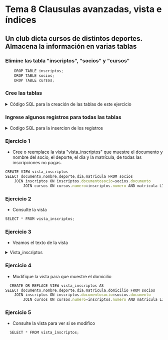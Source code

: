 # Tema 8 Clausulas avanzadas, vista e índices

## Un club dicta cursos de distintos deportes. Almacena la información en varias tablas

### Elimine las tabla "inscriptos", "socios" y "cursos"

```js
    DROP TABLE inscriptos;
    DROP TABLE socios;
    DROP TABLE cursos;
```

### Cree las tablas

<details>
  <summary>Código SQL para la creación de las tablas de este ejercicio</summary>

  ```js
   RCREATE TABLE socios(
    documento CHAR(8) NOT NULL,
    nombre VARCHAR2(40),
    domicilio VARCHAR2(30),
    CONSTRAINT PK_socios_documento
     PRIMARY KEY (documento)
   );

   RCREATE TABLE cursos(
    numero NUMBER(2),
    deporte VARCHAR2(20),
    dia VARCHAR2(15),
    CONSTRAINT CK_inscriptos_dia check (dia in('lunes','martes','miercoles',  'jueves','viernes','sabado')),
    profesor VARCHAR2(20),
    CONSTRAINT PK_cursos_numero
     PRIMARY KEY (numero)
   );

   RCREATE TABLE inscriptos(
    documentosocio CHAR(8) NOT NULL,
    numero NUMBER(2) NOT NULL,
    matricula CHAR(1),
    CONSTRAINT PK_inscriptos_documento_numero
     PRIMARY KEY (documentosocio,numero),
    CONSTRAINT FK_inscriptos_documento
     FOREIGN KEY (documentosocio)
     REFERENCES socios(documento),
    CONSTRAINT FK_inscriptos_numero
     FOREIGN KEY (numero)
     REFERENCES cursos(numero)
    );
  ```
</details>

### Ingrese algunos registros para todas las tablas

<details>
  <summary>Codigo SQL para la insercion de los registros</summary>
  
```js
 INSERT INTO socios VALUES('30000000','Fabian Fuentes','Caseros 987');
 INSERT INTO socios VALUES('31111111','Gaston Garcia','Guemes 65');
 INSERT INTO socios VALUES('32222222','Hector Huerta','Sucre 534');
 INSERT INTO socios VALUES('33333333','Ines Irala','Bulnes 345');

 INSERT INTO cursos VALUES(1,'tenis','lunes','Ana Acosta');
 INSERT INTO cursos VALUES(2,'tenis','martes','Ana Acosta');
 INSERT INTO cursos VALUES(3,'natacion','miercoles','Ana Acosta');
 INSERT INTO cursos VALUES(4,'natacion','jueves','Carlos Caseres');
 INSERT INTO cursos VALUES(5,'futbol','sabado','Pedro Perez');
 INSERT INTO cursos VALUES(6,'futbol','lunes','Pedro Perez');
 INSERT INTO cursos VALUES(7,'basquet','viernes','Pedro Perez');

 INSERT INTO inscriptos VALUES('30000000',1,'s');
 INSERT INTO inscriptos VALUES('30000000',3,'n');
 INSERT INTO inscriptos VALUES('30000000',6,NULL);
 INSERT INTO inscriptos VALUES('31111111',1,'s');
 INSERT INTO inscriptos VALUES('31111111',4,'s');
 INSERT INTO inscriptos VALUES('32222222',1,'s');
 INSERT INTO inscriptos VALUES('32222222',7,'s');
```
</details>

### Ejercicio 1

- Cree o reemplace la vista "vista_inscriptos" que muestre el documento y nombre del socio, el deporte, el día y la matrícula, de todas las inscripciones no pagas.

```js
CREATE VIEW vista_inscriptos
SELECT documento,nombre,deporte,dia,matricula FROM socios 
    JOIN inscriptos ON inscriptos.documentosocio=socios.documento 
        JOIN cursos ON cursos.numero=inscriptos.numero AND matricula LIKE 'n';
```

### Ejercicio 2

- Consulte la vista

```js
SELECT * FROM vista_inscriptos;
```


### Ejercicio 3

- Veamos el texto de la vista

<details>
<summary>Vista_inscriptos</summary>

  ![imagen](https://user-images.githubusercontent.com/23047899/54749921-5b65e600-4bd6-11e9-8826-a010d84c3ff6.png)
</details>

### Ejercicio 4

- Modifique la vista para que muestre el domicilio

```js
  CREATE OR REPLACE VIEW vista_inscriptos AS
SELECT documento,nombre,deporte,dia,matricula,domicilio FROM socios 
    JOIN inscriptos ON inscriptos.documentosocio=socios.documento 
        JOIN cursos ON cursos.numero=inscriptos.numero AND matricula LIKE 'n';
```

### Ejercicio 5

- Consulte la vista para ver si se modifico

```js
  SELECT * FROM vista_inscriptos;
```